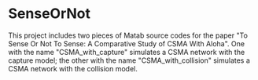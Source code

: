# SenseOrNot
This project includes two pieces of Matab source codes for the paper "To Sense Or Not To Sense: A Comparative Study of CSMA With Aloha".
One with the name "CSMA_with_capture" simulates a CSMA network with the capture model; the other with the name "CSMA_with_collision" simulates
a CSMA network with the collision model.
